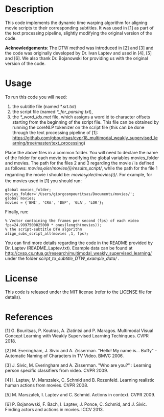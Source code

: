 Description
=====================================

This code implements the dynamic time warping algorithm for aligning movie scripts to their corresponding subtitles. It was used in [1] as part of the text processing pipeline, slightly modifying the original version of the code.

**Acknowledgements**: The DTW method was introduced in [2] and [3] and the code was originally developed by Dr. Ivan Laptev and used in [4], [5] and [6]. We also thank Dr. Bojanowski for providing us with the original version of the code.

Usage
=====================================
To run this code you will need:
1. the subtitle file (named *\*.srt.txt*)
2. the script file (named *\*_for_parsing.txt*),
3.  the *\*_word_ids.mat* file, which assigns a word id to character offsets starting from the beginning of the script file. This file can be obtained by running the coreNLP tokenizer on the script file (this can be done through the text processing pipeline of [1]: https://github.com/gbouritsas/cvpr18_multimodal_weakly_supervised_learning/tree/master/text_processing)

Place the above files in a common folder. You will need to declare the name of the folder for each movie by modifying the global variables movies_folder and movies. The path for the files 2 and 3 regarding the movie *i* is defined as follows: *$movies_foler/$movies{i}/results_script/*, while the path for the file 1 regarding the movie *i* should be: *$movies_foler/$movies{i}/*. For example, for the movies used in [1] you should run:
```
global movies_folder;
movies_folder='/Users/giorgosmpouritsas/Documents/movies/';
global movies;
movies = {'BMI', 'CRA', 'DEP', 'GLA', 'LOR'};
```

Finally, run:

```
% Vector containing the frames per second (fps) of each video
fps=24.9997500025000 * ones(length(movies));
% the script-subtitle DTW algorithm
align_subs_script_all(movies ,1, fps);
```

You can find more details regarding the code in the README provided by Dr. Laptev (README_Laptev.txt). Example data can be found at http://cvsp.cs.ntua.gr/research/multimodal_weakly_supervised_learning/ under the folder *scirpt_to_subtitle_DTW_example_data/* .

License
=====================================
This code is released under the MIT license (refer to the LICENSE file for details).


References
=====================================
[1] G. Bouritsas, P. Koutras, A. Zlatintsi and P. Maragos. Multimodal Visual Concept Learning with Weakly Supervised Learning Techinques. CVPR 2018.

[2] M. Everingham, J. Sivic and A. Zisserman. "Hello! My name is... Buffy" - Automatic Naming of Characters in TV Video. BMVC 2006.

[3] J. Sivic, M. Everingham and A. Zisserman. "Who are you?" : Learning person specific classifiers from video. CVPR 2009.

[4] I. Laptev, M. Marszalek, C. Schmid and B. Rozenfeld. Learning realistic human actions from movies. CVPR 2008.

[5] M. Marszalek, I. Laptev and C. Schmid. Actions in context. CVPR 2009.

[6] P. Bojanowski, F. Bach, I. Laptev, J. Ponce, C. Schmid, and J. Sivic. Finding actors and actions in movies. ICCV 2013.
